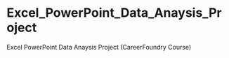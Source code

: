 # Excel_PowerPoint_Data_Anaysis_Project
Excel PowerPoint Data Anaysis Project (CareerFoundry Course)
